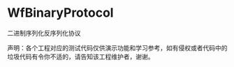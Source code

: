 # WfBinaryProtocol
二进制序列化反序列化协议



































声明：各个工程对应的测试代码仅供演示功能和学习参考，如有侵权或者代码中的垃圾代码有令你不适的，请告知该工程维护者，谢谢。
